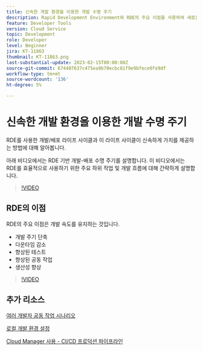 ```yaml
---
title: 신속한 개발 환경을 이용한 개발 수명 주기
description: Rapid Development Environment와 RDE의 주요 이점을 사용하여 새로운 개발 라이프 사이클이 어떻게 나타나는지 살펴볼 수 있습니다.
feature: Developer Tools
version: Cloud Service
topic: Development
role: Developer
level: Beginner
jira: KT-11863
thumbnail: KT-11863.png
last-substantial-update: 2023-02-15T00:00:00Z
source-git-commit: 674407637c475ea9b70ecbc81f9e9bfece0fe9df
workflow-type: tm+mt
source-wordcount: '136'
ht-degree: 5%

---
```



# 신속한 개발 환경을 이용한 개발 수명 주기

RDE를 사용한 개발/배포 라이프 사이클과 이 라이프 사이클이 신속하게 가치를 제공하는 방법에 대해 알아봅니다.

아래 비디오에서는 RDE 기반 개발-배포 수명 주기를 설명합니다. 이 비디오에서는 RDE를 효율적으로 사용하기 위한 주요 하위 작업 및 개발 흐름에 대해 간략하게 설명합니다.

>[!VIDEO](https://video.tv.adobe.com/v/3415492/?quality=12&learn=on)


## RDE의 이점

RDE의 주요 이점은 개발 속도를 유지하는 것입니다.

- 개발 주기 단축
- 다운타임 감소
- 향상된 테스트
- 향상된 공동 작업
- 생산성 향상

>[!VIDEO](https://video.tv.adobe.com/v/3415493/?quality=12&learn=on)


## 추가 리소스


[여러 개발자 공동 작업 시나리오](https://experienceleague.adobe.com/docs/experience-manager-cloud-service/content/implementing/developing/rapid-development-environments.html#multiple-developers-collaborating-on-the-same-rde)

[로컬 개발 환경 설정](https://experienceleague.adobe.com/docs/experience-manager-learn/cloud-service/local-development-environment-set-up/overview.html?lang=ko-KR)

[Cloud Manager 사용 - CI/CD 프로덕션 파이프라인](https://experienceleague.adobe.com/docs/experience-manager-learn/cloud-service/cloud-manager/cicd-production-pipeline.html)

